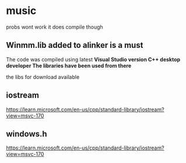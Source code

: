 # music
probs wont work it does compile though


 ## Winmm.lib added to alinker is a must

The code was compiled using latest **Visual Studio version C++ desktop developer The libraries have been used from there**

the libs for download available
## **iostream**
https://learn.microsoft.com/en-us/cpp/standard-library/iostream?view=msvc-170
## **windows.h**
https://learn.microsoft.com/en-us/cpp/standard-library/iostream?view=msvc-170 

